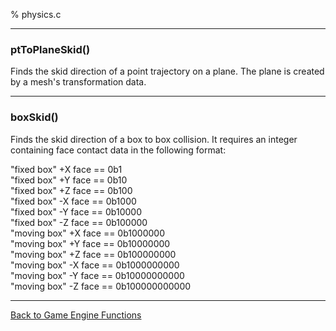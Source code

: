 % physics.c

---

### ptToPlaneSkid()

Finds the skid direction of a point trajectory on a plane. The plane is created by a mesh's transformation data.

---

### boxSkid()

Finds the skid direction of a box to box collision. It requires an integer containing face contact data in the following format:  

"fixed box" +X face ==             0b1  
"fixed box" +Y face ==            0b10  
"fixed box" +Z face ==           0b100  
"fixed box" -X face ==          0b1000  
"fixed box" -Y face ==         0b10000  
"fixed box" -Z face ==        0b100000  
"moving box" +X face ==      0b1000000  
"moving box" +Y face ==     0b10000000  
"moving box" +Z face ==    0b100000000  
"moving box" -X face ==   0b1000000000  
"moving box" -Y face ==  0b10000000000  
"moving box" -Z face == 0b100000000000  

---

[Back to Game Engine Functions](index.html)

